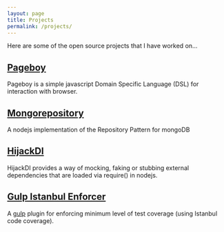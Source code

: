 ```yaml
---
layout: page
title: Projects
permalink: /projects/
---
```


Here are some of the open source projects that I have worked on...

## [Pageboy](https://github.com/iainjmitchell/pageboy.js)

Pageboy is a simple javascript Domain Specific Language (DSL) for interaction with browser.

## [Mongorepository](https://github.com/iainjmitchell/mongorepositiory)

A nodejs implementation of the Repository Pattern for mongoDB

## [HijackDI](https://github.com/TeamSentinaught/hijackdi)

HijackDI provides a way of mocking, faking or stubbing external dependencies that are loaded via require() in nodejs.

## [Gulp Istanbul Enforcer](https://github.com/iainjmitchell/gulp-istanbul-enforcer)

A [gulp](http://gulpjs.com/) plugin for enforcing minimum level of test coverage (using Istanbul code coverage).